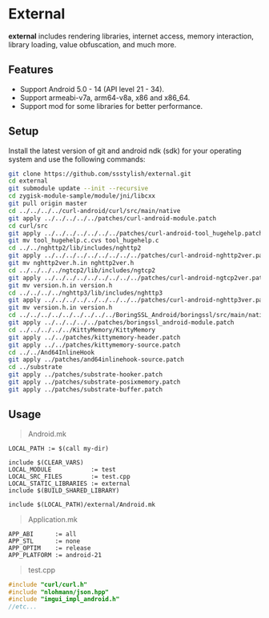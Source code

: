 # External

**external** includes rendering libraries, internet access, memory interaction, library loading, value obfuscation, and much more.

## Features

- Support Android 5.0 - 14 (API level 21 - 34).
- Support armeabi-v7a, arm64-v8a, x86 and x86_64.
- Support mod for some libraries for better performance.

## Setup

Install the latest version of git and android ndk (sdk) for your operating system and use the following commands:

```bash
git clone https://github.com/ssstylish/external.git
cd external
git submodule update --init --recursive
cd zygisk-module-sample/module/jni/libcxx
git pull origin master
cd ../../../../curl-android/curl/src/main/native
git apply ../../../../../patches/curl-android-module.patch
cd curl/src
git apply ../../../../../../../patches/curl-android-tool_hugehelp.patch
git mv tool_hugehelp.c.cvs tool_hugehelp.c
cd ../../nghttp2/lib/includes/nghttp2
git apply ../../../../../../../../../patches/curl-android-nghttp2ver.patch
git mv nghttp2ver.h.in nghttp2ver.h
cd ../../../../ngtcp2/lib/includes/ngtcp2
git apply ../../../../../../../../../patches/curl-android-ngtcp2ver.patch
git mv version.h.in version.h
cd ../../../../nghttp3/lib/includes/nghttp3
git apply ../../../../../../../../../patches/curl-android-nghttp3ver.patch
git mv version.h.in version.h
cd ../../../../../../../../../BoringSSL_Android/boringssl/src/main/native
git apply ../../../../../patches/boringssl_android-module.patch
cd ../../../../../KittyMemory/KittyMemory
git apply ../../patches/kittymemory-header.patch
git apply ../../patches/kittymemory-source.patch
cd ../../And64InlineHook
git apply ../patches/and64inlinehook-source.patch
cd ../substrate
git apply ../patches/substrate-hooker.patch
git apply ../patches/substrate-posixmemory.patch
git apply ../patches/substrate-buffer.patch
```

## Usage

> Android.mk

```
LOCAL_PATH := $(call my-dir)

include $(CLEAR_VARS)
LOCAL_MODULE           := test
LOCAL_SRC_FILES        := test.cpp
LOCAL_STATIC_LIBRARIES := external
include $(BUILD_SHARED_LIBRARY)

include $(LOCAL_PATH)/external/Android.mk
```

> Application.mk
```
APP_ABI      := all
APP_STL      := none
APP_OPTIM    := release
APP_PLATFORM := android-21
```

> test.cpp
```cpp
#include "curl/curl.h"
#include "nlohmann/json.hpp"
#include "imgui_impl_android.h"
//etc...
```
